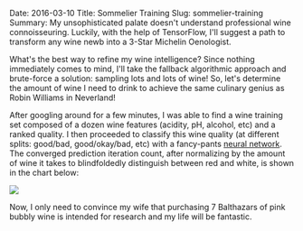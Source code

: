 Date: 2016-03-10
Title: Sommelier Training
Slug: sommelier-training
Summary: My unsophisticated palate doesn't understand professional wine connoisseuring. Luckily, with the help of TensorFlow, I'll suggest a path to transform any wine newb into a 3-Star Michelin Oenologist.  
 
What's the best way to refine my wine intelligence? Since nothing immediately comes to mind, I'll take the fallback 
algorithmic approach and brute-force a solution: sampling lots and lots of wine! So, let's determine the amount 
of wine I need to drink to achieve the same culinary genius as Robin Williams in Neverland!

After googling around for a few minutes, I was able to find a wine training set composed of a dozen wine features 
(acidity, pH, alcohol, etc) and a ranked quality. I then proceeded to classify this wine quality (at different splits: good/bad, good/okay/bad, etc) 
with a fancy-pants <a href=https://github.com/chrisvmiller/analytics/blob/master/sommelier_training/WineClassifier.ipynb>neural network</a>. 
The converged prediction iteration count, after normalizing by the amount of wine it takes to blindfoldedly distinguish 
between red and white, is shown in the chart below: 
 
<img src="/assets/2016/sommelier-training/sommelier-training.png" style='margin-top:10px;display:block;margin:auto;'>

Now, I only need to convince my wife that purchasing 7 Balthazars of pink bubbly wine is intended for research 
and my life will be fantastic.
